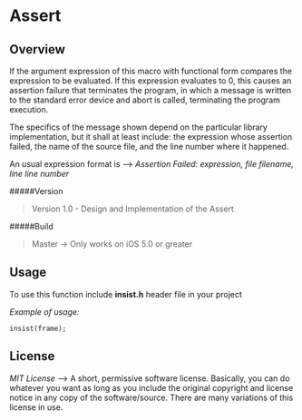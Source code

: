 Assert
======

Overview
--------

If the argument expression of this macro with functional form compares the expression to be evaluated. If this expression evaluates to 0, this causes an assertion failure that terminates the program, in which a message is written to the standard error device and abort is called, terminating the program execution.
 
The specifics of the message shown depend on the particular library implementation, but it shall at least include: the expression whose assertion failed, the name of the source file, and the line number where it happened. 

An usual expression format is -->  *Assertion Failed: expression, file filename, line line number*

#####Version
>Version 1.0 - Design and Implementation of the Assert

#####Build
>Master -> Only works on iOS 5.0 or greater

Usage
--------
 
To use this function include **insist.h** header file in your project 
 
*Example of usage:* 

    insist(frame);

License
--------

*MIT License* --> A short, permissive software license. Basically, you can do whatever you want as long as you include the original copyright and license notice in any copy of the software/source.  There are many variations of this license in use.
